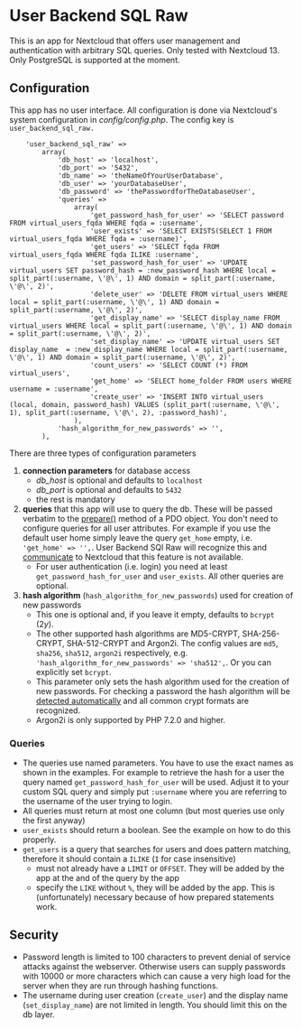 # User Backend SQL Raw
This is an app for Nextcloud that offers user management and authentication with arbitrary SQL queries. Only tested with Nextcloud 13. Only PostgreSQL is supported at the moment.

## Configuration
This app has no user interface. All configuration is done via Nextcloud's system configuration in *config/config.php*. The config key is `user_backend_sql_raw.`

    	'user_backend_sql_raw' =>
    		array(
    			'db_host' => 'localhost',
    			'db_port' => '5432',
    			'db_name' => 'theNameOfYourUserDatabase',
    			'db_user' => 'yourDatabaseUser',
    			'db_password' => 'thePasswordforTheDatabaseUser',
    			'queries' =>
    				array(
    					'get_password_hash_for_user' => 'SELECT password FROM virtual_users_fqda WHERE fqda = :username',
    					'user_exists' => 'SELECT EXISTS(SELECT 1 FROM virtual_users_fqda WHERE fqda = :username)',
    					'get_users' => 'SELECT fqda FROM virtual_users_fqda WHERE fqda ILIKE :username',
    					'set_password_hash_for_user' => 'UPDATE virtual_users SET password_hash = :new_password_hash WHERE local = split_part(:username, \'@\', 1) AND domain = split_part(:username, \'@\', 2)',
    					'delete_user' => 'DELETE FROM virtual_users WHERE local = split_part(:username, \'@\', 1) AND domain = split_part(:username, \'@\', 2)',
    					'get_display_name' => 'SELECT display_name FROM virtual_users WHERE local = split_part(:username, \'@\', 1) AND domain = split_part(:username, \'@\', 2)',
    					'set_display_name' => 'UPDATE virtual_users SET display_name  = :new_display_name WHERE local = split_part(:username, \'@\', 1) AND domain = split_part(:username, \'@\', 2)',
    					'count_users' => 'SELECT COUNT (*) FROM virtual_users',
    					'get_home' => 'SELECT home_folder FROM users WHERE username = :username',
    					'create_user' => 'INSERT INTO virtual_users (local, domain, password_hash) VALUES (split_part(:username, \'@\', 1), split_part(:username, \'@\', 2), :password_hash)',
    				),
    			'hash_algorithm_for_new_passwords' => '',
    		),

There are three types of configuration parameters
1. **connection parameters** for database access
    - *db_host* is optional and defaults to `localhost`
    - *db_port* is optional and defaults to `5432`
    - the rest is mandatory
2. **queries** that this app will use to query the db. These will be passed verbatim to the
 [prepare()](http://php.net/manual/en/pdo.prepare.php) method of a PDO object. You don't need to 
 configure queries for all user attributes. For example if you use the default user home simply 
 leave the query `get_home` empty, i.e. `'get_home' => '',`. User Backend SQl Raw will recognize 
 this and [communicate](https://docs.nextcloud.com/server/13/developer_manual/api/OCP/UserInterface.html#OCP\UserInterface::implementsActions) to Nextcloud that this feature is not available.
    - For user authentication (i.e. login) you need at least `get_password_hash_for_user` and 
    `user_exists`. All other queries are optional.
3. **hash algorithm** (`hash_algorithm_for_new_passwords`) used for creation of new passwords
    - This one is optional and, if you leave it empty, defaults to `bcrypt` ($2y$).
    - The other supported hash algorithms are MD5-CRYPT, SHA-256-CRYPT, SHA-512-CRYPT and Argon2i. 
    The config values are `md5`, `sha256`, `sha512`, `argon2i` respectively, e.g. 
      `'hash_algorithm_for_new_passwords' => 'sha512',`. Or you can explicitly set `bcrypt`.
    - This parameter only sets the hash algorithm used for the creation of new passwords. For
     checking a password the hash algorithm will be [detected automatically](http://php.net/manual/en/function.password-verify.php)
     and all common crypt formats are recognized.
    - Argon2i is only supported by PHP 7.2.0 and higher.
    

### Queries
- The queries use named parameters. You have to use the exact names as shown in the examples. For example to retrieve the hash for a user the query named `get_password_hash_for_user` will be used. Adjust it to your custom SQL query and simply put `:username` where you are referring to the username of the user trying to login.
- All queries must return at most one column (but most queries use only the first anyway)
- `user_exists` should return a boolean. See the example on how to do this properly.
- `get_users` is a query that searches for users and does pattern matching, therefore it should contain a `ILIKE` (`I` for case insensitive)
    - must not already have a `LIMIT` or `OFFSET`. They will be added by the app at the and of the query by the app
    - specify the `LIKE` without `%`, they will be added by the app. This is (unfortunately) necessary because of how prepared statements work.

## Security
- Password length is limited to 100 characters to prevent denial of service attacks against the 
webserver. Otherwise users can supply passwords with 10000 or more characters which can cause a very
 high load for the server when they are run through hashing functions.
- The username during user creation (`create_user`) and the display name (`set_display_name`) are
 not limited in length. You should limit this on the db layer.